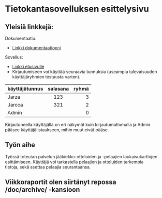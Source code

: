 # Tietokantasovelluksen esittelysivu

## Yleisiä linkkejä:
Dokumentaatio:
* [Linkki dokumentaatiooni](https://github.com/JaakkoV/Tsoha-Bootstrap/blob/master/doc/Tietokantasovelluksendokumentaatio.pdf)

Sovellus:
* [Linkki etusivulle](http://jaakvirt.users.cs.helsinki.fi/liigaVinkit/)
* Kirjautumiseen voi käyttää seuraavia tunnuksia (useampia tulevaisuuden käyttäjäryhmien testausta varten).

| käyttäjätunnus| salasana      | ryhmä |
| ------------- |:-------------:| -----:|
| Jarza         | 123           |   3   |
| Jarcca        | 321           |   2   |
| Admin         |               |   0   |

Kirjautuneella käyttäjällä on eri näkymät kuin kirjautumattomalla ja Admin pääsee käyttäjälistaukseen, mihin muut eivät pääse.

## Työn aihe
Työssä toteutan palvelun jääkiekko-otteluiden ja -pelaajien laukaisukarttojen esittämiseen. Käyttäjä voi tarkastella pelaajien ja otteluiden tarkempia tietoja, sekä asettaa pelaajia seurantaansa.

## Viikkoraportit olen siirtänyt repossa /doc/archive/ -kansioon

